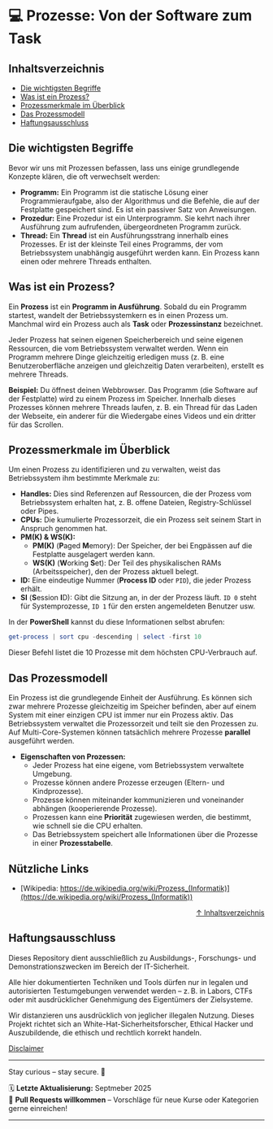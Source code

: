 # 💻 Prozesse: Von der Software zum Task

## Inhaltsverzeichnis
- [Die wichtigsten Begriffe](#die-wichtigsten-begriffe)
- [Was ist ein Prozess?](#was-ist-ein-prozess)
- [Prozessmerkmale im Überblick](#prozessmerkmale-im-überblick)
- [Das Prozessmodell](#das-prozessmodell)
- [Haftungsausschluss](#haftungsausschluss)



## Die wichtigsten Begriffe
Bevor wir uns mit Prozessen befassen, lass uns einige grundlegende Konzepte klären, die oft verwechselt werden:

- **Programm:** Ein Programm ist die statische Lösung einer Programmieraufgabe, also der Algorithmus und die Befehle, die auf der Festplatte gespeichert sind. Es ist ein passiver Satz von Anweisungen.
- **Prozedur:** Eine Prozedur ist ein Unterprogramm. Sie kehrt nach ihrer Ausführung zum aufrufenden, übergeordneten Programm zurück.
- **Thread:** Ein **Thread** ist ein Ausführungsstrang innerhalb eines Prozesses. Er ist der kleinste Teil eines Programms, der vom Betriebssystem unabhängig ausgeführt werden kann. Ein Prozess kann einen oder mehrere Threads enthalten.



## Was ist ein Prozess?

Ein **Prozess** ist ein **Programm in Ausführung**. Sobald du ein Programm startest, wandelt der Betriebssystemkern es in einen Prozess um. Manchmal wird ein Prozess auch als **Task** oder **Prozessinstanz** bezeichnet.

Jeder Prozess hat seinen eigenen Speicherbereich und seine eigenen Ressourcen, die vom Betriebssystem verwaltet werden. Wenn ein Programm mehrere Dinge gleichzeitig erledigen muss (z. B. eine Benutzeroberfläche anzeigen und gleichzeitig Daten verarbeiten), erstellt es mehrere Threads.

**Beispiel:** Du öffnest deinen Webbrowser. Das Programm (die Software auf der Festplatte) wird zu einem Prozess im Speicher. Innerhalb dieses Prozesses können mehrere Threads laufen, z. B. ein Thread für das Laden der Webseite, ein anderer für die Wiedergabe eines Videos und ein dritter für das Scrollen.



## Prozessmerkmale im Überblick
Um einen Prozess zu identifizieren und zu verwalten, weist das Betriebssystem ihm bestimmte Merkmale zu:

- **Handles:** Dies sind Referenzen auf Ressourcen, die der Prozess vom Betriebssystem erhalten hat, z. B. offene Dateien, Registry-Schlüssel oder Pipes.
- **CPUs:** Die kumulierte Prozessorzeit, die ein Prozess seit seinem Start in Anspruch genommen hat.
- **PM(K) & WS(K):**
    - **PM(K)** (**P**aged **M**emory): Der Speicher, der bei Engpässen auf die Festplatte ausgelagert werden kann.
    - **WS(K)** (**W**orking **S**et): Der Teil des physikalischen RAMs (Arbeitsspeicher), den der Prozess aktuell belegt.
- **ID:** Eine eindeutige Nummer (**Process ID** oder `PID`), die jeder Prozess erhält.
- **SI** (**S**ession **I**D): Gibt die Sitzung an, in der der Prozess läuft. `ID 0` steht für Systemprozesse, `ID 1` für den ersten angemeldeten Benutzer usw.

In der **PowerShell** kannst du diese Informationen selbst abrufen:
```powershell
get-process | sort cpu -descending | select -first 10
```

Dieser Befehl listet die 10 Prozesse mit dem höchsten CPU-Verbrauch auf.




## Das Prozessmodell
Ein Prozess ist die grundlegende Einheit der Ausführung. Es können sich zwar mehrere Prozesse gleichzeitig im Speicher befinden, aber auf einem System mit einer einzigen CPU ist immer nur ein Prozess aktiv. Das Betriebssystem verwaltet die Prozessorzeit und teilt sie den Prozessen zu. Auf Multi-Core-Systemen können tatsächlich mehrere Prozesse **parallel** ausgeführt werden.  

- **Eigenschaften von Prozessen:**
    - Jeder Prozess hat eine eigene, vom Betriebssystem verwaltete Umgebung.
    - Prozesse können andere Prozesse erzeugen (Eltern- und Kindprozesse).
    - Prozesse können miteinander kommunizieren und voneinander abhängen (kooperierende Prozesse).
    - Prozessen kann eine **Priorität** zugewiesen werden, die bestimmt, wie schnell sie die CPU erhalten.
    - Das Betriebssystem speichert alle Informationen über die Prozesse in einer **Prozesstabelle**.



## Nützliche Links
- [Wikipedia: https://de.wikipedia.org/wiki/Prozess_(Informatik)](https://de.wikipedia.org/wiki/Prozess_(Informatik))

<div align=right>

[↑ Inhaltsverzeichnis](#inhaltsverzeichnis)

</div>



## Haftungsausschluss

Dieses Repository dient ausschließlich zu Ausbildungs-, Forschungs- und Demonstrationszwecken im Bereich der IT-Sicherheit.

Alle hier dokumentierten Techniken und Tools dürfen nur in legalen und autorisierten Testumgebungen verwendet werden – z. B. in Labors, CTFs oder mit ausdrücklicher Genehmigung des Eigentümers der Zielsysteme.

Wir distanzieren uns ausdrücklich von jeglicher illegalen Nutzung.
Dieses Projekt richtet sich an White-Hat-Sicherheitsforscher, Ethical Hacker und Auszubildende, die ethisch und rechtlich korrekt handeln.

[Disclaimer](/00-disclaimer/disclaimer.md)

--- 



Stay curious – stay secure. 🔐

🗓️ **Letzte Aktualisierung:** Septmeber 2025  
🤝 **Pull Requests willkommen** – Vorschläge für neue Kurse oder Kategorien gerne einreichen!

---
